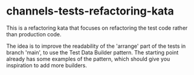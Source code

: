 # channels-tests-refactoring-kata

This is a refactoring kata that focuses on refactoring the test code rather than production code.

The idea is to improve the readability of the 'arrange' part of the tests in branch 'main', to use
the Test Data Builder pattern. The starting point already has some examples of the pattern, which
should give you inspiration to add more builders.

